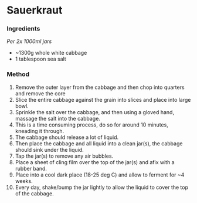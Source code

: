 # Sauerkraut

### Ingredients

*Per 2x 1000ml jars*

* ~1300g whole white cabbage
* 1 tablespoon sea salt

### Method

1. Remove the outer layer from the cabbage and then chop into quarters and remove the core
1. Slice the entire cabbage against the grain into slices and place into large bowl.
1. Sprinkle the salt over the cabbage, and then using a gloved hand, massage the salt into the cabbage.
1. This is a time consuming process, do so for around 10 minutes, kneading it through.
1. The cabbage should release a lot of liquid.
1. Then place the cabbage and all liquid into a clean jar(s), the cabbage should sink under the liquid.
1. Tap the jar(s) to remove any air bubbles.
1. Place a sheet of cling film over the top of the jar(s) and afix with a rubber band.
1. Place into a cool dark place (18-25 deg C) and allow to ferment for ~4 weeks.
1. Every day, shake/bump the jar lightly to allow the liquid to cover the top of the cabbage.
